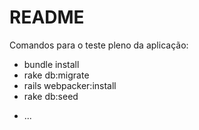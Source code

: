 # README

Comandos para o teste pleno da aplicação:

- bundle install
- rake db:migrate
- rails webpacker:install
- rake db:seed



* ...
